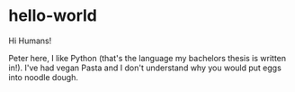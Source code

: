 # hello-world

Hi Humans!

Peter here, I like Python (that's the language my bachelors thesis is written in!).
I've had vegan Pasta and I don't understand why you would put eggs into noodle dough.
